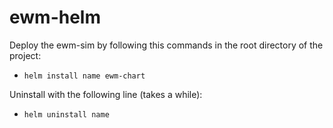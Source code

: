 # ewm-helm
Deploy the ewm-sim by following this commands in the root directory of the project:
* `helm install name ewm-chart`

Uninstall with the following line (takes a while):
* `helm uninstall name`

